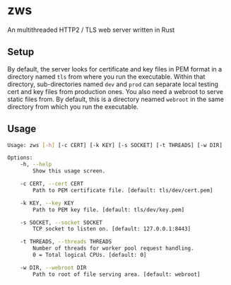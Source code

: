 # zws
An multithreaded HTTP2 / TLS web server written in Rust

## Setup
By default, the server looks for certificate and key files in PEM format in a
directory named `tls` from where you run the executable. Within that directory,
sub-directories named `dev` and `prod` can separate local testing cert and key
files from production ones. You also need a webroot to serve static files from.
By default, this is a directory neamed `webroot` in the same directory from 
which you run the executable.

## Usage
```sh
Usage: zws [-h] [-c CERT] [-k KEY] [-s SOCKET] [-t THREADS] [-w DIR]

Options:
    -h, --help
        Show this usage screen.

    -c CERT, --cert CERT
        Path to PEM certificate file. [default: tls/dev/cert.pem]

    -k KEY, --key KEY
        Path to PEM key file. [default: tls/dev/key.pem]

    -s SOCKET, --socket SOCKET
        TCP socket to listen on. [default: 127.0.0.1:8443]

    -t THREADS, --threads THREADS
        Number of threads for worker pool request handling.
        0 = Total logical CPUs. [default: 0]

    -w DIR, --webroot DIR
        Path to root of file serving area. [default: webroot]
```
